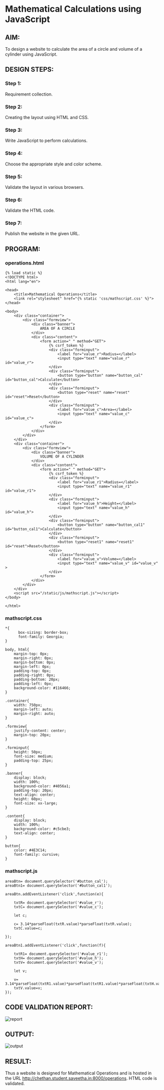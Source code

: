 # Mathematical Calculations using JavaScript
## AIM:
To design a website to calculate the area of a circle and volume of a cylinder using JavaScript.

## DESIGN STEPS:
### Step 1: 
Requirement collection.
### Step 2:
Creating the layout using HTML and CSS.
### Step 3:
Write JavaScript to perform calculations.
### Step 4:
Choose the appropriate style and color scheme.
### Step 5:
Validate the layout in various browsers.
### Step 6:
Validate the HTML code.
### Step 7:
Publish the website in the given URL.


## PROGRAM:

### operations.html
```
{% load static %}
<!DOCTYPE html>
<html lang="en">

<head>
    <title>Mathematical Operations</title>
    <link rel="stylesheet" href="{% static 'css/mathscript.css' %}">
</head>

<body>
    <div class="container">
        <div class="formview">
            <div class="banner">
                AREA OF A CIRCLE
            </div>
            <div class="content">
                <form action=" " method="GET">
                    {% csrf_token %}
                    <div class="forminput">
                        <label for="value_r">Radius=</label>
                        <input type="text" name="value_r" id="value_r">
                    </div>
                    <div class="forminput">
                        <button type="button" name="button_cal" id="button_cal">Calculate</button>
                    </div>
                    <div class="forminput">
                        <button type="reset" name="reset" id="reset">Reset</button>
                    </div>
                    <div class="forminput">
                        <label for="value_c">Area=</label>
                        <input type="text" name="value_c" id="value_c">
                    </div>
                </form>
            </div>
        </div>
    </div>
    <div class="container">
        <div class="formview">
            <div class="banner">
                VOLUME OF A CYLINDER
            </div>
            <div class="content">
                <form action=" " method="GET">
                    {% csrf_token %}
                    <div class="forminput">
                        <label for="value_r1">Radius=</label>
                        <input type="text" name="value_r1" id="value_r1">
                    </div>
                    <div class="forminput">
                        <label for="value_h">Height=</label>
                        <input type="text" name="value_h" id="value_h">
                    </div>
                    <div class="forminput">
                        <button type="button" name="button_cal1" id="button_cal1">Calculate</button>
                    </div>
                    <div class="forminput">
                        <button type="reset1" name="reset1" id="reset">Reset</button>
                    </div>
                    <div class="forminput">
                        <label for="value_v">Volume=</label>
                        <input type="text" name="value_v" id="value_v" >
                    </div>
                </form>
            </div>
        </div>
    </div>
    <script src="/static/js/mathscript.js"></script>
</body>

</html>
```
### mathscript.css
```
*{
      box-sizing: border-box;
      font-family: Georgia;
}

body, html{
    margin-top: 0px;
    margin-right: 0px;
    margin-bottom: 0px;
    margin-left: 0px;
    padding-top: 0px;
    padding-right: 0px;
    padding-bottom: 20px;
    padding-left: 0px;
    background-color: #116466;
}

.container{
    width: 750px;
    margin-left: auto;
    margin-right: auto;
}

.formview{
    justify-content: center;
    margin-top: 20px; 
}

.forminput{
    height: 50px;
    font-size: medium;
    padding-top: 25px;
}

.banner{
    display: block;
    width: 100%;
    background-color: #4056a1;
    padding-top: 20px;
    text-align: center;
    height: 60px;
    font-size: xx-large;
}

.content{
    display: block;
    width: 100%;
    background-color: #c5cbe3;
    text-align: center;
}

button{
    color: #4E3C14;
    font-family: cursive;
}

```
### mathscript.js
```
areaBtn= document.querySelector('#button_cal');
areaBtn1= document.querySelector('#button_cal1');

areaBtn.addEventListener('click',function(e){

    txtR= document.querySelector('#value_r');
    txtC= document.querySelector('#value_c');

    let c;

    c= 3.14*parseFloat(txtR.value)*parseFloat(txtR.value);
    txtC.value=c;

});

areaBtn1.addEventListener('click',function(f){

    txtR1= document.querySelector('#value_r1');
    txtH= document.querySelector('#value_h');
    txtV= document.querySelector('#value_v');

    let v;

    v= 3.14*parseFloat(txtR1.value)*parseFloat(txtR1.value)*parseFloat(txtH.value);
    txtV.value=v;
});
```
## CODE VALIDATION REPORT:
![report](./static/img/html_val.png)

## OUTPUT:
![output](./static/img/output.png)

## RESULT:
Thus a website is designed for Mathematical Operations and is hosted in the URL http://chethan.student.saveetha.in:8000/operations. HTML code is validated.